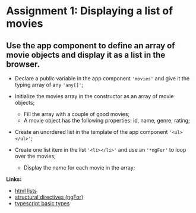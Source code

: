 Assignment 1: Displaying a list of movies
==============================================

## Use the app component to define an array of movie objects and display it as a list in the browser.

- Declare a public variable in the app component `'movies'` and give it the typing array of any `'any[]'`;
- Initialize the movies array in the constructor as an array of movie objects;
  - Fill the array with a couple of good movies;
  - A movie object has the following properties: id, name, genre, rating;


- Create an unordered list in the template of the app component `'<ul></ul>'`;
- Create one list item in the list `'<li></li>'` and use an `'*ngFor'` to loop over the movies;
  - Display the name for each movie in the array;

**Links:**  
- [html lists](http://www.w3schools.com/html/html_lists.asp)
- [structural directives (ngFor)](https://angular-2-training-book.rangle.io/handout/directives/ng_for_directive.html)
- [typescript basic types](https://www.typescriptlang.org/docs/handbook/basic-types.html)
